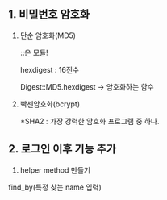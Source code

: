 ## 1. 비밀번호 암호화

1. 단순 암호화(MD5)

   ::은 모듈!

   hexdigest : 16진수 

   Digest::MD5.hexdigest  -> 암호화하는 함수

   

2. 빡센암호화(bcrypt)

   

   

   

   

   

   *SHA2 : 가장 강력한 암호화 프로그램 중 하나. 

   

   

## 2. 로그인 이후 기능 추가

1.  helper method 만들기 





find_by(특정 찾는 name 입력)